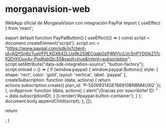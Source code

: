 # morganavision-web
WebApp oficial de MorganaVision con integración PayPal
import { useEffect } from 'react';

export default function PayPalButton() {
  useEffect(() => {
    const script = document.createElement('script');
    script.src = "https://www.paypal.com/sdk/js?client-id=AQYGn6zTueVFPLKGX642LUq9k2S9ECqabOzP4NYlciLVcSnPYD0IkZ17cfQEhYiOux4y-PgdfqbQtcS5&vault=true&intent=subscription";
    script.setAttribute("data-sdk-integration-source", "button-factory");
    script.onload = () => {
      if (window.paypal) {
        window.paypal.Buttons({
          style: {
            shape: 'rect',
            color: 'gold',
            layout: 'vertical',
            label: 'paypal'
          },
          createSubscription: function (data, actions) {
            return actions.subscription.create({
              plan_id: 'P-55069314GE166910BNBM4UXQ'
            });
          },
          onApprove: function (data, actions) {
            alert("¡Gracias por suscribirte! ID: " + data.subscriptionID);
          }
        }).render('#paypal-button-container');
      }
    };
    document.body.appendChild(script);
  }, []);

  return <div id="paypal-button-container" />;
}
